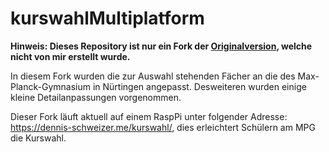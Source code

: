 # kurswahlMultiplatform

<b> Hinweis: Dieses Repository ist nur ein Fork der [Originalversion](https://github.com/menzelths/kurswahlMultiplatform), welche nicht von mir erstellt wurde. </b>

In diesem Fork wurden die zur Auswahl stehenden Fächer an die des Max-Planck-Gymnasium in Nürtingen angepasst. Desweiteren wurden einige kleine Detailanpassungen vorgenommen. 

Dieser Fork läuft aktuell auf einem RaspPi unter folgender Adresse: https://dennis-schweizer.me/kurswahl/, dies erleichtert Schülern am MPG die Kurswahl. 

